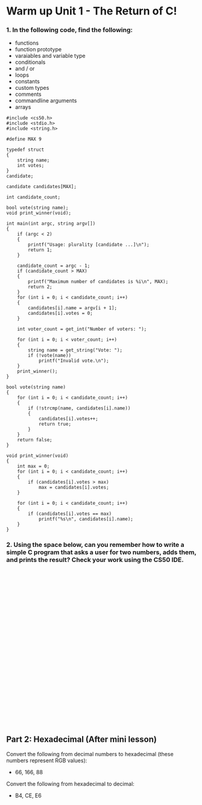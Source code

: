 # Warm up Unit 1 -  The Return of C!

### 1. In the following code, find the following:

- functions
- function prototype
- varaiables and variable type
- conditionals
- and / or
- loops
- constants
- custom types
- comments
- commandline arguments
- arrays

```
#include <cs50.h>
#include <stdio.h>
#include <string.h>

#define MAX 9

typedef struct
{
    string name;
    int votes;
}
candidate;

candidate candidates[MAX];

int candidate_count;

bool vote(string name);
void print_winner(void);

int main(int argc, string argv[])
{
    if (argc < 2)
    {
        printf("Usage: plurality [candidate ...]\n");
        return 1;
    }

    candidate_count = argc - 1;
    if (candidate_count > MAX)
    {
        printf("Maximum number of candidates is %i\n", MAX);
        return 2;
    }
    for (int i = 0; i < candidate_count; i++)
    {
        candidates[i].name = argv[i + 1];
        candidates[i].votes = 0;
    }
    
    int voter_count = get_int("Number of voters: ");
    
    for (int i = 0; i < voter_count; i++)
    {
        string name = get_string("Vote: ");
        if (!vote(name))
            printf("Invalid vote.\n");
    }
    print_winner();
}

bool vote(string name)
{
    for (int i = 0; i < candidate_count; i++)
    {
        if (!strcmp(name, candidates[i].name))
        {
            candidates[i].votes++;
            return true;
        }
    }
    return false;
}

void print_winner(void)
{
    int max = 0;
    for (int i = 0; i < candidate_count; i++)
    {
        if (candidates[i].votes > max)
            max = candidates[i].votes;
    }

    for (int i = 0; i < candidate_count; i++)
    {
        if (candidates[i].votes == max)
            printf("%s\n", candidates[i].name);
    }
}
```

### 2. Using the space below, can you remember how to write a simple C program that asks a user for two numbers, adds them, and prints the result? Check your work using the CS50 IDE.

&nbsp;  
&nbsp;  
&nbsp;  
&nbsp;  
&nbsp;  
&nbsp;  
&nbsp;  
&nbsp;  
&nbsp;  
&nbsp;  
&nbsp;  
&nbsp;  
&nbsp;  
&nbsp;  
&nbsp;  
&nbsp;  
&nbsp;  
&nbsp;  
&nbsp;  
&nbsp;  
&nbsp;  
&nbsp;  
&nbsp;  
&nbsp;  

## Part 2: Hexadecimal (After mini lesson)

Convert the following from decimal numbers to hexadecimal (these numbers represent RGB values):

- 66, 166, 88
&nbsp;  

Convert the following from hexadecimal to decimal:
- B4, CE, E6
